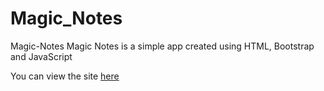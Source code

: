# Magic_Notes

Magic-Notes Magic Notes is a simple app created using HTML, Bootstrap and JavaScript

You can view the site [here](file:///C:/Users/Veera%20Reddy/Downloads/MagicNotes/index.html)
